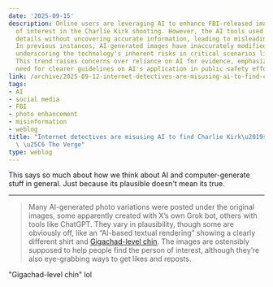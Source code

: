 ```yaml
---
date: '2025-09-15'
description: Online users are leveraging AI to enhance FBI-released images of a person
  of interest in the Charlie Kirk shooting. However, the AI tools used merely infer
  details without uncovering accurate information, leading to misleading representations.
  In previous instances, AI-generated images have inaccurately modified features,
  underscoring the technology's inherent risks in critical scenarios like manhunts.
  This trend raises concerns over reliance on AI for evidence, emphasizing a potential
  need for clearer guidelines on AI's application in public safety efforts.
link: /archive/2025-09-12-internet-detectives-are-misusing-ai-to-find-charlie-kirks-alleged-shooter-the-verge
tags:
- AI
- social media
- FBI
- photo enhancement
- misinformation
- weblog
title: "Internet detectives are misusing AI to find Charlie Kirk\u2019s alleged shooter\
  \ \u25C6 The Verge"
type: weblog
---
```


This says so much about how we think about AI and computer-generate stuff in general. Just because its plausible doesn't mean its true.

---

> Many AI-generated photo variations were posted under the original images, some apparently created with X’s own Grok bot, others with tools like ChatGPT. They vary in plausibility, though some are obviously off, like an “AI-based textual rendering” showing a clearly different shirt and [Gigachad-level chin](https://x.com/JohnNosta/status/1966238703917084899). The images are ostensibly supposed to help people find the person of interest, although they’re also eye-grabbing ways to get likes and reposts.

"Gigachad-level chin" lol

